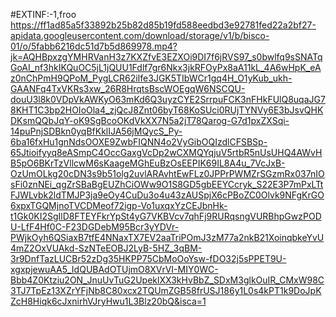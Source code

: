#EXTINF:-1,froo
https://ff1ad85a5f33892b25b82d85b19fd588eedbd3e92781fed22a2bf27-apidata.googleusercontent.com/download/storage/v1/b/bisco-01/o/5fabb6216dc51d7b5d869978.mp4?jk=AQHBpxzgYMHRVanH3z7KXZfvE3EZXOi9DI7f6jRVS97_s0bwlfq9sSNATqGoAI_nf3hkIKQuOC5jL1jQUU1Fdlf7gr6Nkx3jkRFOyPx8aA11kL_4A6wHpK_eAz0nChPmH9QPoM_PygLCR62iIfe3JGK5TIbWCr1gq4H_O1yKub_ukh-GAANFq4TxVKRs3xw_26R8HrqtsBscWOEgqW6NSCQU-douU3l8k0VDpVkAWKyO63mKd6Q3uyzCYE2SrrpuFCK3nFHkFUlQ8uqaJG78KHT1C3bp2HOIoOla4_zjQcJ8Znt06byT68KoSUci0RUjTYNVy6E3bJsvQHKDKsmQQbJqY-oK9SgBcoOKdVkXX7N5a2jT78Qarog-G7d1pxZXSqi-14puPnjSDBkn0yqBfKklIJA56jMQycS_Py-6ba16fxHu1gnNdsOOXE9ZwbFIQNN4o2VyGibOQIzdlCFSBSp-65Jtioifyyq8eASmpC4OccGaxgVcDp2wCXMQYqjuV5rtbR5nUsUHQ4AWvHB5pO6BKrTzVllcwM6sKaageMGhEuBzOsEEPIK69IL8A4u_7VcJxB-OzUmOLkg20cDN3s9b51olg2uvlARAvhtEwFLz0JPPrPWMZrSGzmRx037nIOsFi0znNEi_qgZrSBaBgEUZhCiOWw9O1S8GD5gbEEYCcryk_S22E3P7mPxLTtFJWLvbk2ldTMJP3ja9eOy4CuDu3o4u43zAUSpjX6cPBoZC0Olvk9NFgKrGO6xpxTGQMjnoTVCDMeof72igp-Vo1uxqxYzCEJbnHk-t1Gk0KI2SgIlD8FTEYFkrYpSt4yG7VKBVcv7qhFj9RURqsngVURBhpGwzPODU-LfF4Hf0C-F23DGDebM95Bcr3yYDVr-PWjkOyh6QSiaxB7tfE4NNaxTX7EV2aaTriPOmJ3zM77a2nkB21XoinqbkeYvU4mZ2OxVUAkd-SzNTeEOBJ2LyB-5HZ_3qBM-3r9DnfTazLUCBr52zDg35HKPP75CbMoOoYsw-fDO32j5sPPET9U-xgxpjewuAA5_IdQUBAdOTUjmO8XVrVI-MIY0WC-Bbb4Z0Ktziu2ON_JnuUvTuG2UpeklXX3kHvBbZ_SDxM3glkOuIR_CMxW98C3TJ7TpEz13XZrYFjNb8C80xcx2TQUmZGB58frUSJ186y1L0s4kPT1k9DoJpKZcH8Hiqk6cJxnirhVJryHwu1L3Blz20bQ&isca=1
